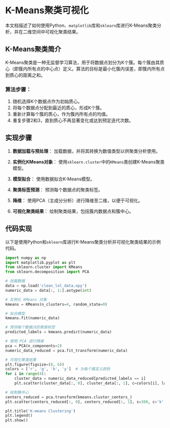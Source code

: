 # K-Means聚类可视化

本文档描述了如何使用Python、`matplotlib`库和`sklearn`库进行K-Means聚类分析，并在二维空间中可视化聚类结果。

## K-Means聚类简介

K-Means聚类是一种无监督学习算法，用于将数据点划分为K个簇。每个簇由其质心（即簇内所有点的中心点）定义。算法的目标是最小化簇内误差，即簇内所有点到质心的距离之和。

### 算法步骤：
1. 随机选择K个数据点作为初始质心。
2. 将每个数据点分配到最近的质心，形成K个簇。
3. 重新计算每个簇的质心，作为簇内所有点的均值。
4. 重复步骤2和3，直到质心不再显著变化或达到预定迭代次数。

## 实现步骤

1. **数据加载与预处理**：
   加载数据，并将其转换为数值类型以供聚类分析使用。

2. **实例化KMeans对象**：
   使用`sklearn.cluster`中的`KMeans`类创建K-Means聚类模型。

3. **模型拟合**：
   使用数据拟合K-Means模型。

4. **聚类标签预测**：
   预测每个数据点的聚类标签。

5. **降维**：
   使用PCA（主成分分析）进行降维至二维，以便于可视化。

6. **可视化聚类结果**：
   绘制聚类结果，包括簇内数据点和簇中心。

## 代码实现

以下是使用Python和`sklearn`库进行K-Means聚类分析并可视化聚类结果的示例代码。

```python
import numpy as np
import matplotlib.pyplot as plt
from sklearn.cluster import KMeans
from sklearn.decomposition import PCA

# 加载数据
data = np.load('clean_lol_data.npy')
numeric_data = data[:, 1:].astype(int)

# 实例化 KMeans 对象
kmeans = KMeans(n_clusters=4, random_state=0)

# 拟合模型
kmeans.fit(numeric_data)

# 预测每个数据点的聚类标签
predicted_labels = kmeans.predict(numeric_data)

# 使用 PCA 进行降维
pca = PCA(n_components=2)
numeric_data_reduced = pca.fit_transform(numeric_data)

# 可视化聚类结果
plt.figure(figsize=(8, 6))
colors = ['r', 'g', 'b', 'y']  # 为每个簇定义颜色
for i in range(4):
    cluster_data = numeric_data_reduced[predicted_labels == i]
    plt.scatter(cluster_data[:, 0], cluster_data[:, 1], c=colors[i], label=f'Cluster {i+1}')

# 绘制簇中心
centers_reduced = pca.transform(kmeans.cluster_centers_)
plt.scatter(centers_reduced[:, 0], centers_reduced[:, 1], s=300, c='k', label='Centroids')

plt.title('K-means Clustering')
plt.legend()
plt.show()
```
